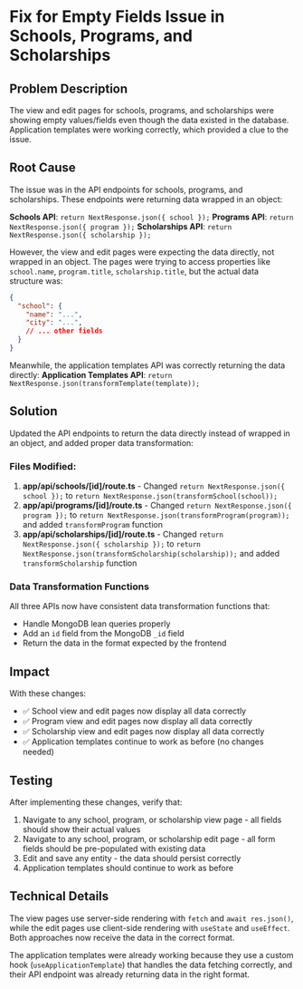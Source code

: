# Fix for Empty Fields Issue in Schools, Programs, and Scholarships

## Problem Description
The view and edit pages for schools, programs, and scholarships were showing empty values/fields even though the data existed in the database. Application templates were working correctly, which provided a clue to the issue.

## Root Cause
The issue was in the API endpoints for schools, programs, and scholarships. These endpoints were returning data wrapped in an object:

**Schools API**: `return NextResponse.json({ school });`
**Programs API**: `return NextResponse.json({ program });`
**Scholarships API**: `return NextResponse.json({ scholarship });`

However, the view and edit pages were expecting the data directly, not wrapped in an object. The pages were trying to access properties like `school.name`, `program.title`, `scholarship.title`, but the actual data structure was:

```json
{
  "school": {
    "name": "...",
    "city": "...",
    // ... other fields
  }
}
```

Meanwhile, the application templates API was correctly returning the data directly:
**Application Templates API**: `return NextResponse.json(transformTemplate(template));`

## Solution
Updated the API endpoints to return the data directly instead of wrapped in an object, and added proper data transformation:

### Files Modified:
1. **app/api/schools/[id]/route.ts** - Changed `return NextResponse.json({ school });` to `return NextResponse.json(transformSchool(school));`
2. **app/api/programs/[id]/route.ts** - Changed `return NextResponse.json({ program });` to `return NextResponse.json(transformProgram(program));` and added `transformProgram` function
3. **app/api/scholarships/[id]/route.ts** - Changed `return NextResponse.json({ scholarship });` to `return NextResponse.json(transformScholarship(scholarship));` and added `transformScholarship` function

### Data Transformation Functions
All three APIs now have consistent data transformation functions that:
- Handle MongoDB lean queries properly
- Add an `id` field from the MongoDB `_id` field
- Return the data in the format expected by the frontend

## Impact
With these changes:
- ✅ School view and edit pages now display all data correctly
- ✅ Program view and edit pages now display all data correctly  
- ✅ Scholarship view and edit pages now display all data correctly
- ✅ Application templates continue to work as before (no changes needed)

## Testing
After implementing these changes, verify that:
1. Navigate to any school, program, or scholarship view page - all fields should show their actual values
2. Navigate to any school, program, or scholarship edit page - all form fields should be pre-populated with existing data
3. Edit and save any entity - the data should persist correctly
4. Application templates should continue to work as before

## Technical Details
The view pages use server-side rendering with `fetch` and `await res.json()`, while the edit pages use client-side rendering with `useState` and `useEffect`. Both approaches now receive the data in the correct format.

The application templates were already working because they use a custom hook (`useApplicationTemplate`) that handles the data fetching correctly, and their API endpoint was already returning data in the right format.